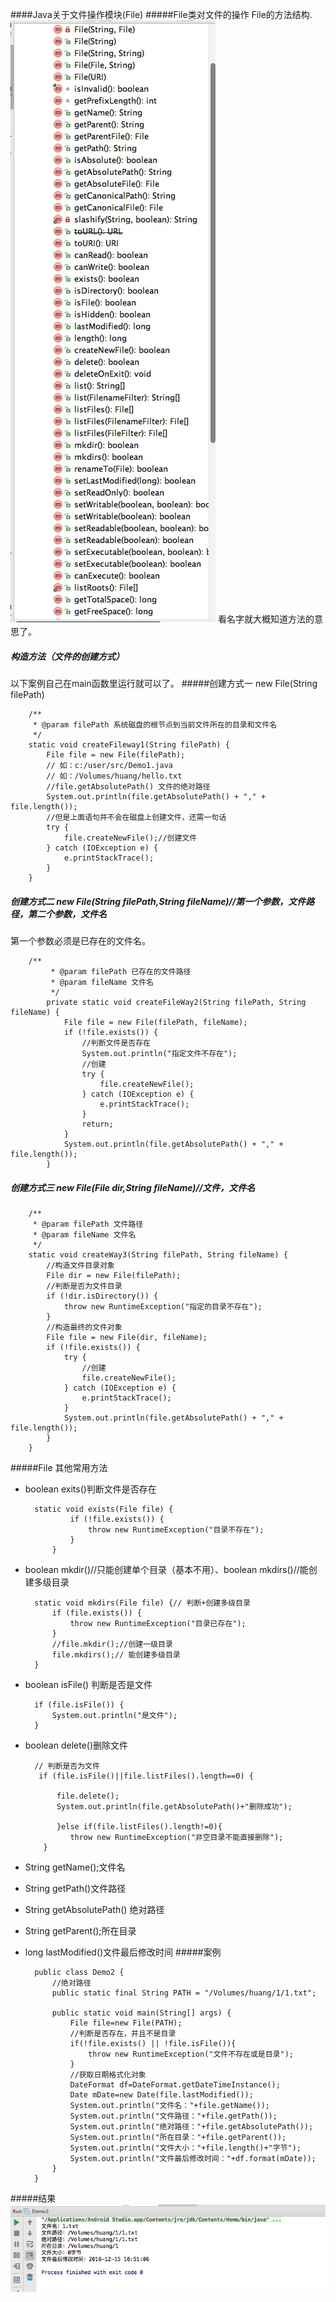 ####Java关于文件操作模块(File)
#####File类对文件的操作
File的方法结构.
![](https://github.com/mar-sir/JavaForAndroid/blob/master/JavaForAndroid/series12/src/main/java/images/step1.png?raw=true)
看名字就大概知道方法的意思了。
##### 构造方法（文件的创建方式）
以下案例自己在main函数里运行就可以了。
#####创建方式一 new File(String filePath)

        /**
         * @param filePath 系统磁盘的根节点到当前文件所在的目录和文件名
         */
        static void createFileway1(String filePath) {
            File file = new File(filePath);
            // 如：c:/user/src/Demo1.java
            // 如：/Volumes/huang/hello.txt
            //file.getAbsolutePath() 文件的绝对路径
            System.out.println(file.getAbsolutePath() + "," + file.length());
            //但是上面语句并不会在磁盘上创建文件，还需一句话
            try {
                file.createNewFile();//创建文件
            } catch (IOException e) {
                e.printStackTrace();
            }
        }
##### 创建方式二 new File(String filePath,String fileName)//第一个参数，文件路径，第二个参数，文件名 
第一个参数必须是已存在的文件名。

        /**
             * @param filePath 已存在的文件路径
             * @param fileName 文件名
             */
            private static void createFileWay2(String filePath, String fileName) {
                File file = new File(filePath, fileName);
                if (!file.exists()) {
                    //判断文件是否存在
                    System.out.println("指定文件不存在");
                    //创建
                    try {
                        file.createNewFile();
                    } catch (IOException e) {
                        e.printStackTrace();
                    }
                    return;
                }
                System.out.println(file.getAbsolutePath() + "," + file.length());
            }
##### 创建方式三 new File(File dir,String fileName)//文件，文件名 


        /**
         * @param filePath 文件路径
         * @param fileName 文件名
         */
        static void createWay3(String filePath, String fileName) {
            //构造文件目录对象
            File dir = new File(filePath);
            //判断是否为文件目录
            if (!dir.isDirectory()) {
                throw new RuntimeException("指定的目录不存在");
            }
            //构造最终的文件对象
            File file = new File(dir, fileName);
            if (!file.exists()) {
                try {
                    //创建
                    file.createNewFile();
                } catch (IOException e) {
                    e.printStackTrace();
                }
                System.out.println(file.getAbsolutePath() + "," + file.length());
            }
        }
#####File 其他常用方法
* boolean exits()判断文件是否存在
    
        static void exists(File file) {
                if (!file.exists()) {
                    throw new RuntimeException("目录不存在");
                }
            }
* boolean mkdir()//只能创建单个目录（基本不用）、boolean mkdirs()//能创建多级目录

    
        static void mkdirs(File file) {// 判断+创建多级目录
            if (file.exists()) {
                throw new RuntimeException("目录已存在");
            }
            //file.mkdir();//创建一级目录
            file.mkdirs();// 能创建多级目录
        }
* boolean isFile() 判断是否是文件

        if (file.isFile()) {
        	System.out.println("是文件");
        }
* boolean delete()删除文件

        // 判断是否为文件
         if (file.isFile()||file.listFiles().length==0) {
         
             file.delete();
             System.out.println(file.getAbsolutePath()+"删除成功");
             
             }else if(file.listFiles().length!=0){ 
                throw new RuntimeException("非空目录不能直接删除");
          }
* String getName();文件名
* String getPath()文件路径
* String getAbsolutePath() 绝对路径
* String getParent();所在目录
* long lastModified()文件最后修改时间
#####案例
    
        public class Demo2 {
            //绝对路径
            public static final String PATH = "/Volumes/huang/1/1.txt";
        
            public static void main(String[] args) {
                File file=new File(PATH);
                //判断是否存在，并且不是目录
                if(!file.exists() || !file.isFile()){
                    throw new RuntimeException("文件不存在或是目录");
                }
                //获取日期格式化对象
                DateFormat df=DateFormat.getDateTimeInstance();
                Date mDate=new Date(file.lastModified());
                System.out.println("文件名："+file.getName());
                System.out.println("文件路径："+file.getPath());
                System.out.println("绝对路径："+file.getAbsolutePath());
                System.out.println("所在目录："+file.getParent());
                System.out.println("文件大小："+file.length()+"字节");
                System.out.println("文件最后修改时间："+df.format(mDate));
            }
        }
#####结果
![](https://github.com/mar-sir/JavaForAndroid/blob/master/JavaForAndroid/series12/src/main/java/images/step2.png?raw=true)